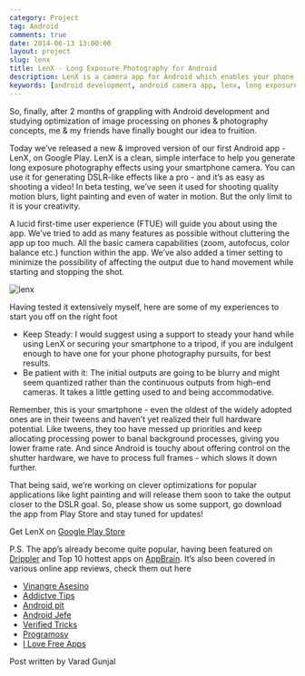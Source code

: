 ```yaml
---
category: Project
tag: Android
comments: true
date: 2014-06-13 13:00:00
layout: project
slug: lenx
title: LenX - Long Exposure Photography for Android
description: LenX is a camera app for Android which enables your phone camera to capture beautiful long exposure photos. It uses image processing - OpenCV and Renderscript to perform post processing to create the long exposure effect.
keywords: [android development, android camera app, lenx, long exposure photos with android, opencv for android, use jni in android, use opencv c++ with android, opencv camera for android, android indie apps]
---
```


So, finally, after 2 months of grappling with Android development and studying optimization of image processing on phones & photography concepts, me & my friends have finally bought our idea to fruition.

Today we’ve released a new & improved version of our first Android app - LenX, on Google Play. LenX is a clean, simple interface to help you generate long exposure photography effects using your smartphone camera. You can use it for generating DSLR-like effects like a pro - and it’s as easy as shooting a video! In beta testing, we’ve seen it used for shooting quality motion blurs, light painting and even of water in motion. But the only limit to it is your creativity.

A lucid first-time user experience (FTUE) will guide you about using the app. We’ve tried to add as many features as possible without cluttering the app up too much. All the basic camera capabilities (zoom, autofocus, color balance etc.) function within the app. We’ve also added a timer setting to minimize the possibility of affecting the output due to hand movement while starting and stopping the shot.

![lenx](/assets/images/lenx-0.jpg)

Having tested it extensively myself, here are some of my experiences to start you off on the right foot

 - Keep Steady: I would suggest using a support to steady your hand while using LenX or securing your smartphone to a tripod, if you are indulgent enough to have one for your phone photography pursuits, for best results.
 - Be patient with it: The initial outputs are going to be blurry and might seem quantized rather than the continuous outputs from high-end cameras. It takes a little getting used to and being accommodative.

Remember, this is your smartphone - even the oldest of the widely adopted ones are in their tweens and haven’t yet realized their full hardware potential. Like tweens, they too have messed up priorities and keep allocating processing power to banal background processes, giving you lower frame rate. And since Android is touchy about offering control on the shutter hardware, we have to process full frames - which slows it down further.

That being said, we’re working on clever optimizations for popular applications like light painting and will release them soon to take the output closer to the DSLR goal. So, please show us some support, go download the app from Play Store and stay tuned for updates!

Get LenX on [Google Play Store](https://play.google.com/store/apps/details?id=com.fenchtose.lenx)

P.S. The app’s already become quite popular, having been featured on [Drippler](http://drippler.com/updates/share/lenx-take-long-exposure-shots-adjust-exposure-level-android) and Top 10 hottest apps on [AppBrain](http://www.appbrain.com/app/lenx/com.fenchtose.lenx). It’s also been covered in various online app reviews, check them out here

  - [Vinangre Asesino](http://www.vinagreasesino.com/articulos/lenx-para-tomar-fotografias-con-larga-exposicion-en-android.php)
  - [Addictve Tips](http://www.addictivetips.com/android/take-long-exposure-shots-adjust-exposure-level/)
  - [Android pit](http://www.androidpit.com/en/android/market/apps/app/com.fenchtose.lenx/lenx)
  - [Android Jefe](http://www.androidjefe.com/lenx-exposicion/)
  - [Verified Tricks](http://verifiedtricks.in/take-long-exposure-shots-from-your-android-using-lens-x/)
  - [Programosy](http://www.programosy.pl/program,android-lenx.html)
  - [I Love Free Apps](http://www.programosy.pl/program,android-lenx.html)

Post written by Varad Gunjal
